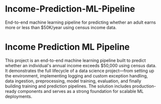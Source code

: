 # Income-Prediction-ML-Pipeline
End-to-end machine learning pipeline for predicting whether an adult earns more or less than $50K/year using census income data.

# Income Prediction ML Pipeline

This project is an end-to-end machine learning pipeline built to predict whether an individual's annual income exceeds $50,000 using census data. It demonstrates the full lifecycle of a data science project—from setting up the environment, implementing logging and custom exception handling, data ingestion, preprocessing, model training, evaluation, and finally building training and prediction pipelines. The solution includes production-ready components and serves as a strong foundation for scalable ML deployments.
